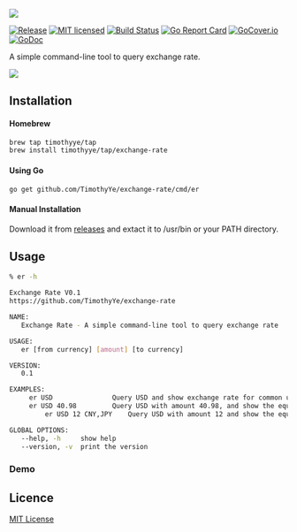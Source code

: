 ![](https://raw.githubusercontent.com/TimothyYe/skm/master/snapshots/skm.png)

[![Release][3]][4] [![MIT licensed][5]][6] [![Build Status][1]][2] [![Go Report Card][7]][8] [![GoCover.io][11]][12] [![GoDoc][9]][10]

[1]: https://travis-ci.org/TimothyYe/exchange-rate.svg?branch=master
[2]: https://travis-ci.org/TimothyYe/exchange-rate
[3]: http://github-release-version.herokuapp.com/github/timothyye/exchange-rate/release.svg?style=flat
[4]: https://github.com/timothyye/exchange-rate/releases/latest
[5]: https://img.shields.io/dub/l/vibe-d.svg
[6]: LICENSE
[7]: https://goreportcard.com/badge/github.com/timothyye/exchange-rate
[8]: https://goreportcard.com/report/github.com/timothyye/exchange-rate
[9]: https://godoc.org/github.com/TimothyYe/exchange-rate?status.svg
[10]: https://godoc.org/github.com/TimothyYe/exchange-rate
[11]: https://img.shields.io/badge/gocover.io-81.8%25-green.svg
[12]: https://gocover.io/github.com/timothyye/exchange-rate

A simple command-line tool to query exchange rate.

![](https://github.com/TimothyYe/skm/blob/master/snapshots/demo.gif?raw=true)

## Installation

#### Homebrew

```bash
brew tap timothyye/tap
brew install timothyye/tap/exchange-rate
```

#### Using Go

```bash
go get github.com/TimothyYe/exchange-rate/cmd/er
```

#### Manual Installation

Download it from [releases](https://github.com/TimothyYe/exchange-rate/releases) and extact it to /usr/bin or your PATH directory.

## Usage
```bash
% er -h

Exchange Rate V0.1
https://github.com/TimothyYe/exchange-rate

NAME:
   Exchange Rate - A simple command-line tool to query exchange rate

USAGE:
   er [from currency] [amount] [to currency]

VERSION:
   0.1

EXAMPLES:
     er USD               Query USD and show exchange rate for common used currencies.
     er USD 40.98         Query USD with amount 40.98, and show the equal amount of other currencies.
		 er USD 12 CNY,JPY    Query USD with amount 12 and show the equal amount of specified currencies.

GLOBAL OPTIONS:
   --help, -h     show help
   --version, -v  print the version
```

### Demo

## Licence

[MIT License](https://github.com/TimothyYe/exchange-rate/blob/master/LICENSE)
